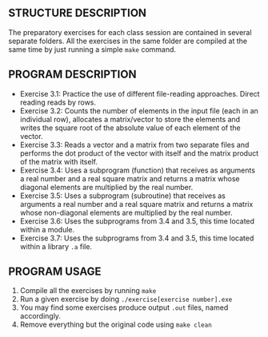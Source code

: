 ## STRUCTURE DESCRIPTION

The preparatory exercises for each class session are
contained in several separate folders. All the exercises
in the same folder are compiled at the same time by just
running a simple `make` command.

## PROGRAM DESCRIPTION

- Exercise 3.1: Practice the use of different file-reading approaches. Direct reading reads by rows.
- Exercise 3.2: Counts the number of elements in the input file (each in an individual row), allocates a matrix/vector to store the elements and writes the square root of the absolute value of each element of the vector. 
- Exercise 3.3: Reads a vector and a matrix from two separate files and performs the dot product of the vector with itself and the matrix product of the matrix with itself.
- Exercise 3.4: Uses a subprogram (function) that receives as arguments a real number and a real square matrix and returns a matrix whose diagonal elements are multiplied by the real number.
- Exercise 3.5: Uses a subprogram (subroutine) that receives as arguments a real number and a real square matrix and returns a matrix whose non-diagonal elements are multiplied by the real number.
- Exercise 3.6: Uses the subprograms from 3.4 and 3.5, this time located within a module.
- Exercise 3.7: Uses the subprograms from 3.4 and 3.5, this time located within a library `.a` file.


## PROGRAM USAGE

1. Compile all the exercises by running `make`
2. Run a given exercise by doing `./exercise[exercise number].exe`
3. You may find some exercises produce output `.out` files, 
named accordingly.
4. Remove everything but the original code using `make clean`
